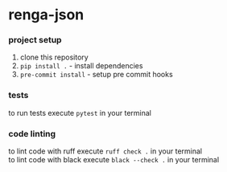 # renga-json

### project setup
1. clone this repository
2. `pip install .` - install dependencies
3. `pre-commit install` - setup pre commit hooks

### tests
to run tests execute `pytest` in your terminal

### code linting
to lint code with ruff execute `ruff check .` in your terminal  
to lint code with black execute `black --check .` in your terminal